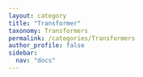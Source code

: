 ```yaml
---
layout: category
title: "Transformer"
taxonomy: Transformers
permalink: /categories/Transformers
author_profile: false
sidebar:
  nav: "docs"
---
```

